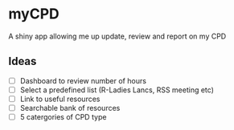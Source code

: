 # myCPD
A shiny app allowing me up update, review and report on my CPD


## Ideas

- [ ] Dashboard to review number of hours
- [ ] Select a predefined list (R-Ladies Lancs, RSS meeting etc)
- [ ] Link to useful resources
- [ ] Searchable bank of resources
- [ ] 5 catergories of CPD type
